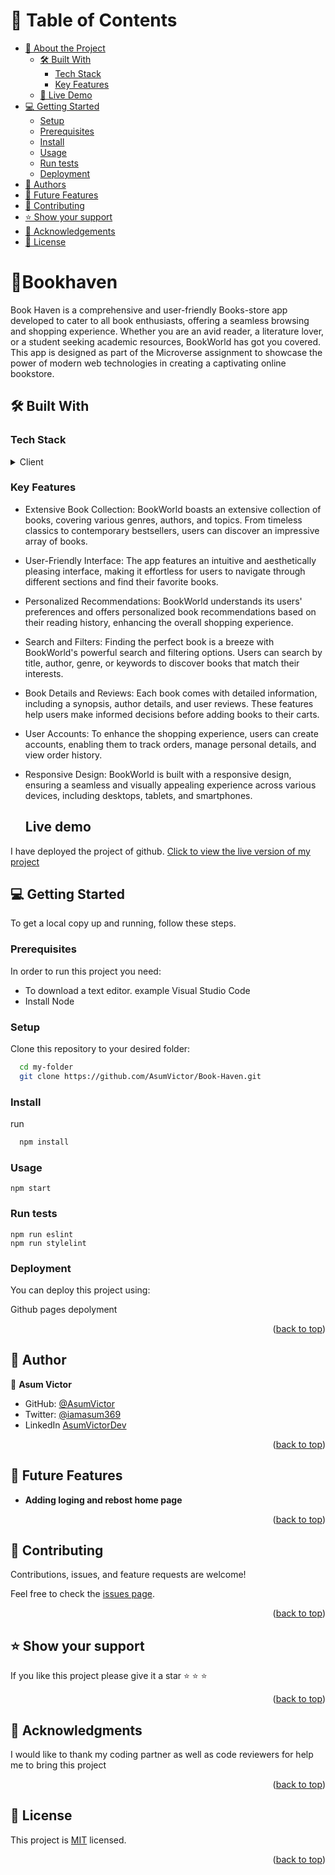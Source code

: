 <a name="readme-top"></a>

# 📗 Table of Contents

- [📖 About the Project](#about-project)
  - [🛠 Built With](#built-with)
    - [Tech Stack](#tech-stack)
    - [Key Features](#key-features)
  - [🚀 Live Demo](#live-demo)
- [💻 Getting Started](#getting-started)
  - [Setup](#setup)
  - [Prerequisites](#prerequisites)
  - [Install](#install)
  - [Usage](#usage)
  - [Run tests](#run-tests)
  - [Deployment](#deployment)
- [👥 Authors](#authors)
- [🔭 Future Features](#future-features)
- [🤝 Contributing](#contributing)
- [⭐️ Show your support](#support)
- [🙏 Acknowledgements](#acknowledgements)
- [📝 License](#license)

# 📖Bookhaven <a name="about-project"></a>

Book Haven is a comprehensive and user-friendly Books-store app developed to cater to all book enthusiasts, offering a seamless browsing and shopping experience. Whether you are an avid reader, a literature lover, or a student seeking academic resources, BookWorld has got you covered. This app is designed as part of the Microverse assignment to showcase the power of modern web technologies in creating a captivating online bookstore.





## 🛠 Built With <a name="built-with"></a>

### Tech Stack <a name="tech-stack"></a>

<details>
  <summary>Client</summary>
  <ul>
    <li><a href="https://reactjs.org/">React</a></li>
  </ul>
</details>

### Key Features <a name="key-features"></a>

- Extensive Book Collection: BookWorld boasts an extensive collection of books, covering various genres, authors, and topics. From timeless classics to contemporary bestsellers, users can discover an impressive array of books.

- User-Friendly Interface: The app features an intuitive and aesthetically pleasing interface, making it effortless for users to navigate through different sections and find their favorite books.

- Personalized Recommendations: BookWorld understands its users' preferences and offers personalized book recommendations based on their reading history, enhancing the overall shopping experience.

- Search and Filters: Finding the perfect book is a breeze with BookWorld's powerful search and filtering options. Users can search by title, author, genre, or keywords to discover books that match their interests.

- Book Details and Reviews: Each book comes with detailed information, including a synopsis, author details, and user reviews. These features help users make informed decisions before adding books to their carts.

- User Accounts: To enhance the shopping experience, users can create accounts, enabling them to track orders, manage personal details, and view order history.

- Responsive Design: BookWorld is built with a responsive design, ensuring a seamless and visually appealing experience across various devices, including desktops, tablets, and smartphones.

  ## Live demo <a name="key-features"></a>

I have deployed the project of github. [Click to view the live version of my project](https://iabookhaven.onrender.com) 

## 💻 Getting Started <a name="getting-started"></a>

To get a local copy up and running, follow these steps.

### Prerequisites

In order to run this project you need:

<ul>
    <li>To download a text editor. example Visual Studio Code</li>
     <li>Install Node</li>
  </ul>

### Setup

Clone this repository to your desired folder:

```sh
  cd my-folder
  git clone https://github.com/AsumVictor/Book-Haven.git
```

### Install

run

```sh
  npm install
```

### Usage

```open
npm start
```

### Run tests

```test
npm run eslint
npm run stylelint
```

### Deployment

You can deploy this project using:

Github pages depolyment

<p align="right">(<a href="#readme-top">back to top</a>)</p>

<!-- AUTHORS -->

## 👥 Author <a name="authors"></a>

👤 **Asum Victor**

- GitHub: [@AsumVictor](https://github.com/AsumVictor)
- Twitter: [@iamasum369](https://twitter.com/iamasum369)
- LinkedIn [AsumVictorDev](https://www.linkedin.com/in/victorasumdev/)

<p align="right">(<a href="#readme-top">back to top</a>)</p>

## 🔭 Future Features <a name="future-features"></a>

- **Adding loging and rebost home page**

<p align="right">(<a href="#readme-top">back to top</a>)</p>

## 🤝 Contributing <a name="contributing"></a>

Contributions, issues, and feature requests are welcome!

Feel free to check the [issues page](../../issues/).

<p align="right">(<a href="#readme-top">back to top</a>)</p>

## ⭐️ Show your support <a name="support"></a>

If you like this project please give it a star ⭐️ ⭐️ ⭐️

<p align="right">(<a href="#readme-top">back to top</a>)</p>

## 🙏 Acknowledgments <a name="acknowledgements"></a>

I would like to thank my coding partner as well as code reviewers for help me to bring this project

<p align="right">(<a href="#readme-top">back to top</a>)</p>

## 📝 License <a name="license"></a>

This project is [MIT](./LICENSE) licensed.

<p align="right">(<a href="#readme-top">back to top</a>)</p>
